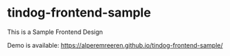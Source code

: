 # tindog-frontend-sample
This is a Sample Frontend Design

Demo is available: https://alperemreeren.github.io/tindog-frontend-sample/
